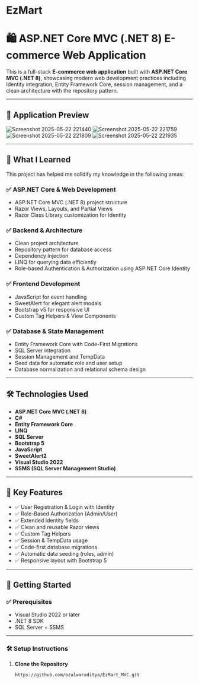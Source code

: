 # EzMart

# 🛍️ ASP.NET Core MVC (.NET 8) E-commerce Web Application

This is a full-stack **E-commerce web application** built with **ASP.NET Core MVC (.NET 8)**, showcasing modern web development practices including Identity integration, Entity Framework Core, session management, and a clean architecture with the repository pattern.

---

## 📸 Application Preview

![Screenshot 2025-05-22 221440](https://github.com/user-attachments/assets/ecc89080-9168-4911-af47-8d72c7ba6ee0)
![Screenshot 2025-05-22 221759](https://github.com/user-attachments/assets/ff635abf-fe0b-4e2b-9bd0-41a635d344f0)
![Screenshot 2025-05-22 221809](https://github.com/user-attachments/assets/f21d4c50-df4a-4a02-bf91-f0e52ff40b1e)
![Screenshot 2025-05-22 221935](https://github.com/user-attachments/assets/0a5da879-d297-41d2-9f80-3a45cacaaf83)

---

## 🧠 What I Learned

This project has helped me solidify my knowledge in the following areas:

### ✅ ASP.NET Core & Web Development
- ASP.NET Core MVC (.NET 8) project structure
- Razor Views, Layouts, and Partial Views
- Razor Class Library customization for Identity

### ✅ Backend & Architecture
- Clean project architecture
- Repository pattern for database access
- Dependency Injection
- LINQ for querying data efficiently
- Role-based Authentication & Authorization using ASP.NET Core Identity

### ✅ Frontend Development
- JavaScript for event handling
- SweetAlert for elegant alert modals
- Bootstrap v5 for responsive UI
- Custom Tag Helpers & View Components

### ✅ Database & State Management
- Entity Framework Core with Code-First Migrations
- SQL Server integration
- Session Management and TempData
- Seed data for automatic role and user setup
- Database normalization and relational schema design

---

## 🛠️ Technologies Used

- **ASP.NET Core MVC (.NET 8)**
- **C#**
- **Entity Framework Core**
- **LINQ**
- **SQL Server**
- **Bootstrap 5**
- **JavaScript**
- **SweetAlert2**
- **Visual Studio 2022**
- **SSMS (SQL Server Management Studio)**

---

## 🔐 Key Features

- ✅ User Registration & Login with Identity
- ✅ Role-Based Authorization (Admin/User)
- ✅ Extended Identity fields
- ✅ Clean and reusable Razor views
- ✅ Custom Tag Helpers
- ✅ Session & TempData usage
- ✅ Code-first database migrations
- ✅ Automatic data seeding (roles, admin)
- ✅ Responsive layout with Bootstrap 5

---

## 🚀 Getting Started

### ✅ Prerequisites

- Visual Studio 2022 or later
- .NET 8 SDK
- SQL Server + SSMS

---

### 🛠 Setup Instructions

1. **Clone the Repository**
   ```bash
   https://github.com/ozalwaraditya/EzMart_MVC.git
